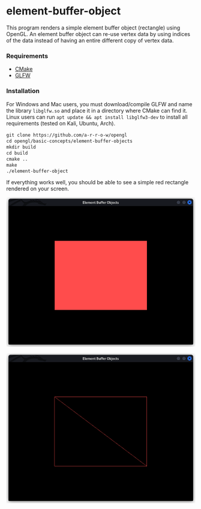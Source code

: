 # element-buffer-object

This program renders a simple element buffer object (rectangle) using OpenGL. An element buffer object can re-use vertex data by using indices of the data instead of having an entire different copy of vertex data.

### Requirements

- [CMake](https://cmake.org/)
- [GLFW](https://www.glfw.org/)

### Installation

For Windows and Mac users, you must download/compile GLFW and name the library `libglfw.so` and place it in a directory where CMake can find it. Linux users can run `apt update && apt install libglfw3-dev` to install all requirements (tested on Kali, Ubuntu, Arch).

```
git clone https://github.com/a-r-r-o-w/opengl
cd opengl/basic-concepts/element-buffer-objects
mkdir build
cd build
cmake ..
make
./element-buffer-object
```

If everything works well, you should be able to see a simple red rectangle rendered on your screen.

![element-buffer-object.png](./images/element-buffer-object.png)

![element-buffer-object-wireframe.png](./images/element-buffer-object-wireframe.png)
